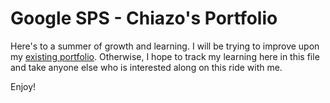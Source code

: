 # Google SPS - Chiazo's Portfolio

Here's to a summer of growth and learning. I will be trying to improve upon my [existing portfolio](https://chiazo.github.io).
Otherwise, I hope to track my learning here in this file and take anyone else who is interested along on this ride with me.

Enjoy!